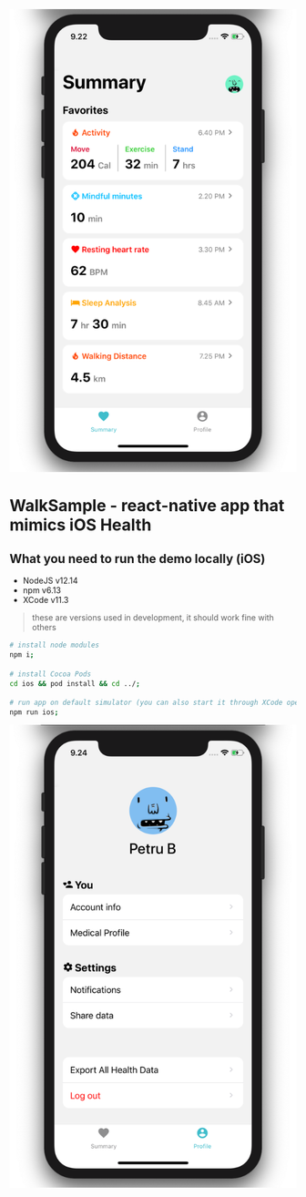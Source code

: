 ![Preview](./preview/summary.png)

# WalkSample - react-native app that mimics iOS Health

## What you need to run the demo locally (iOS)

- NodeJS v12.14
- npm v6.13
- XCode v11.3

> these are versions used in development, it should work fine with others

```bash
# install node modules
npm i;

# install Cocoa Pods
cd ios && pod install && cd ../;

# run app on default simulator (you can also start it through XCode opening "ios/WalkSample.xcworkspace")
npm run ios;
```

![Preview](./preview/profile.png)
